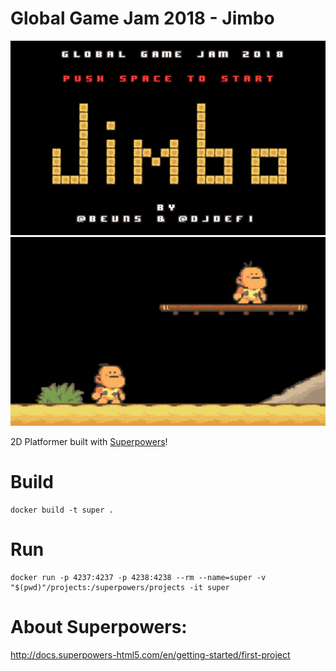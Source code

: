 # Global Game Jam 2018 - Jimbo

![](img/title.png)
![](img/ingame.png)

2D Platformer built with [Superpowers](https://github.com/superpowers/superpowers-core)!

# Build

```
docker build -t super .
```

# Run

```
docker run -p 4237:4237 -p 4238:4238 --rm --name=super -v "$(pwd)"/projects:/superpowers/projects -it super
```

# About Superpowers:

http://docs.superpowers-html5.com/en/getting-started/first-project
